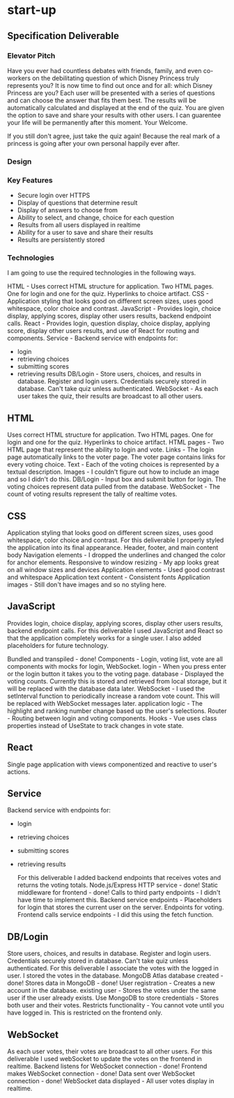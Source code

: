 # start-up
## Specification Deliverable
### Elevator Pitch
Have you ever had countless debates with friends, family, and even co-workers on the debilitating question of which Disney Princess truly represents you? It is now time to find out once and for all: which Disney Princess are you? Each user will be presented with a series of questions and can choose the answer that fits them best. The results will be automatically calculated and displayed at the end of the quiz. You are given the option to save and share your results with other users. I can guarentee your life will be permanently after this moment. Your Welcome. 

If you still don't agree, just take the quiz again! Because the real mark of a princess is going after your own personal happily ever after.

### Design
### Key Features
- Secure login over HTTPS
- Display of questions that determine result
- Display of answers to choose from 
- Ability to select, and change, choice for each question
- Results from all users displayed in realtime
- Ability for a user to save and share their results
- Results are persistently stored

### Technologies
I am going to use the required technologies in the following ways.

HTML - Uses correct HTML structure for application. Two HTML pages. One for login and one for the quiz. Hyperlinks to choice artifact.
CSS - Application styling that looks good on different screen sizes, uses good whitespace, color choice and contrast.
JavaScript - Provides login, choice display, applying scores, display other users results, backend endpoint calls.
React - Provides login, question display, choice display, applying score, display other users results, and use of React for routing and components.
Service - Backend service with endpoints for:
- login
- retrieving choices
- submitting scores
- retrieving results
DB/Login - Store users, choices, and results in database. Register and login users. Credentials securely stored in database. Can't take quiz unless authenticated.
WebSocket - As each user takes the quiz, their results are broadcast to all other users.

## HTML
Uses correct HTML structure for application. Two HTML pages. One for login and one for the quiz. Hyperlinks to choice artifact.
  HTML pages - Two HTML page that represent the ability to login and vote.
   Links - The login page automatically links to the voter page. The voter page contains links for every voting choice.
   Text - Each of the voting choices is represented by a textual description.
   Images - I couldn't figure out how to include an image and so I didn't do this. 
   DB/Login - Input box and submit button for login. The voting choices represent data pulled from the database.
   WebSocket - The count of voting results represent the tally of realtime votes.
   
## CSS
Application styling that looks good on different screen sizes, uses good whitespace, color choice and contrast.
  For this deliverable I properly styled the application into its final appearance.
   Header, footer, and main content body
   Navigation elements - I dropped the underlines and changed the color for anchor elements.
   Responsive to window resizing - My app looks great on all window sizes and devices
   Application elements - Used good contrast and whitespace
   Application text content - Consistent fonts
   Application images - Still don't have images and so no styling here. 
   
## JavaScript
Provides login, choice display, applying scores, display other users results, backend endpoint calls.
  For this deliverable I used JavaScript and React so that the application completely works for a single user. I also added placeholders for future technology.

   Bundled and transpiled - done!
   Components - Login, voting list, vote are all components with mocks for login, WebSocket.
   login - When you press enter or the login button it takes you to the voting page.
   database - Displayed the voting counts. Currently this is stored and retrieved from local storage, but it will be replaced with the database data later.
   WebSocket - I used the setInterval function to periodically increase a random vote count. This will be replaced with WebSocket messages later.
   application logic - The highlight and ranking number change based up the user's selections.
   Router - Routing between login and voting components.
   Hooks - Vue uses class properties instead of UseState to track changes in vote state.
   
## React
Single page application with views componentized and reactive to user's actions.
## Service
Backend service with endpoints for:
- login
- retrieving choices
- submitting scores
- retrieving results

    For this deliverable I added backend endpoints that receives votes and returns the voting totals.
   Node.js/Express HTTP service - done!
   Static middleware for frontend - done!
   Calls to third party endpoints - I didn't have time to implement this. 
   Backend service endpoints - Placeholders for login that stores the current user on the server. Endpoints for voting.
   Frontend calls service endpoints - I did this using the fetch function.
## DB/Login
Store users, choices, and results in database. Register and login users. Credentials securely stored in database. Can't take quiz unless authenticated.
  For this deliverable I associate the votes with the logged in user. I stored the votes in the database.
  MongoDB Atlas database created - done!
   Stores data in MongoDB - done!
   User registration - Creates a new account in the database.
   existing user - Stores the votes under the same user if the user already exists.
   Use MongoDB to store credentials - Stores both user and their votes.
   Restricts functionality - You cannot vote until you have logged in. This is restricted on the frontend only. 
## WebSocket
As each user votes, their votes are broadcast to all other users.
  For this deliverable I used webSocket to update the votes on the frontend in realtime.
   Backend listens for WebSocket connection - done!
   Frontend makes WebSocket connection - done!
   Data sent over WebSocket connection - done!
   WebSocket data displayed - All user votes display in realtime.
